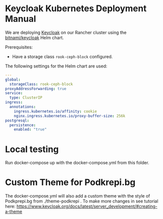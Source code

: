 # Keycloak Kubernetes Deployment Manual
We are deploying [Keycloak](https://www.keycloak.org/) on our Rancher cluster using the [bitnami/keycloak](https://bitnami.com/stack/keycloak/helm) Helm chart.

Prerequisites:
 - Have a storage class `rook-ceph-block` configured.

The following settings for the Helm chart are used:
```yaml
---
global:
  storageClass: rook-ceph-block
proxyAddressForwarding: true
service:
  type: ClusterIP
ingress:
  annotations:
    ingress.kubernetes.io/affinity: cookie
    nginx.ingress.kubernetes.io/proxy-buffer-size: 256k
postgresql: 
  persistence: 
    enabled: "true"
```

# Local testing
Run docker-compose up with the docker-compose.yml from this folder. 

# Custom Theme for Podkrepi.bg
The docker-compose.yml will also add a custom theme with the style of Podkprepi.bg from ./theme-podkrepi . 
To make more changes in see tutorial here: https://www.keycloak.org/docs/latest/server_development/#creating-a-theme

